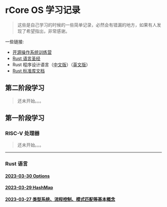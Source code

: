 # rCore OS 学习记录

> 这些是自己学习的时候的一些简单记录，必然会有错漏的地方，如果有人发现了希望指出，非常感谢。

一些链接:
- [开源操作系统训练营](https://github.com/LearningOS)
- [Rust 语言圣经](https://course.rs)
- Rust 程序设计语言（[中文版](https://kaisery.github.io/trpl-zh-cn/title-page.html)）（[英文版](https://doc.rust-lang.org/stable/book/title-page.html)）
- [Rust 标准库文档](https://doc.rust-lang.org/std/index.html)

## 第二阶段学习
> 还未开始。。。

## 第一阶段学习

### RISC-V 处理器
> 还未开始。。。

---

### Rust 语言

#### [2023-03-30 Options](rust/20230330.md)

#### [2023-03-29 HashMap](rust/20230329.md)

#### [2023-03-27 类型系统、流程控制、模式匹配等基本概念](rust/20230327.md)